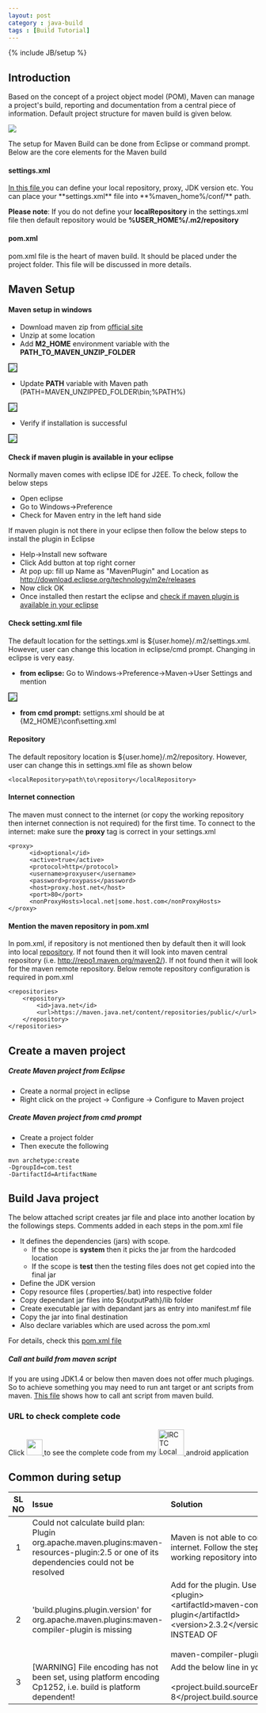 ```yaml
---
layout: post
category : java-build
tags : [Build Tutorial]
---
```

{% include JB/setup %}

## Introduction
Based on the concept of a project object model (POM), Maven can manage a project's build, reporting and documentation from a central piece of information.
Default project structure for maven build is given below.

<img src="{{ ASSET_PATH }}/../../images/maven/defaultProjectStructure.png">

The setup for Maven Build can be done from Eclipse or command prompt. Below are the core elements for the Maven build

#### settings.xml

<a href="https://github.com/ashismo/repositoryForMyBlog/blob/master/maven/settings.xml" target="_blank">
	In this file
</a> you can define your local repository, proxy, JDK version etc. You can place your **settings.xml** file into **%maven_home%/conf/** path.

**Please note**: If you do not define your **localRepository** in the settings.xml file then default repository would be **%USER_HOME%/.m2/repository**

#### pom.xml

pom.xml file is the heart of maven build. It should be placed under the project folder. This file will be discussed in more details.


## Maven Setup

#### Maven setup in windows


 - Download maven zip from [official site](https://maven.apache.org/download.cgi)
 - Unzip at some location
 - Add **M2_HOME** environment variable with the **PATH_TO_MAVEN_UNZIP_FOLDER**
   
<img src="https://cloud.githubusercontent.com/assets/11231867/7584788/938ad70e-f8bd-11e4-8d68-dc977b69b14f.png" style="border:1px solid black;"/>

 - Update **PATH** variable with Maven path (PATH=MAVEN_UNZIPPED_FOLDER\bin;%PATH%)

<img src="https://cloud.githubusercontent.com/assets/11231867/7584836/09f5978a-f8be-11e4-9ca3-869c1f1c00f2.png" style="border:1px solid black;"/>

- Verify if installation is successful

<img src="https://cloud.githubusercontent.com/assets/11231867/7584878/6694e234-f8be-11e4-866f-40b9062c3fcb.png" style="border:1px solid black;"/>

#### Check if maven plugin is available in your eclipse

Normally maven comes with eclipse IDE for J2EE. To check, follow the below steps


 * Open eclipse
 * Go to Windows->Preference
 * Check for Maven entry in the left hand side

If maven plugin is not there in your eclipse then follow the below steps to install the plugin in Eclipse 


 * Help->Install new software
 * Click Add button at top right corner
 * At pop up: fill up Name as "MavenPlugin" and Location as http://download.eclipse.org/technology/m2e/releases
 * Now click OK
 * Once installed then restart the eclipse and [check if maven plugin is available in your eclipse](#check-if-maven-plugin-is-available-in-your-eclipse)


#### Check setting.xml file 

The default location for the settings.xml is ${user.home}/.m2/settings.xml. However, user can change this location in eclipse/cmd prompt. Changing in eclipse is very easy.


- **from eclipse:** Go to Windows->Preference->Maven->User Settings and mention <path to settings.xml>

<img src="https://cloud.githubusercontent.com/assets/11231867/7585042/c48ce5f2-f8bf-11e4-9627-22bfe65a41e5.png" style="border:1px solid black;"/>

- **from cmd prompt:** settigns.xml should be at {M2_HOME}\conf\setting.xml

#### Repository

The default repository location is ${user.home}/.m2/repository. However, user can change this in settings.xml file as shown below

```
<localRepository>path\to\repository</localRepository>
```

#### Internet connection

The maven must connect to the internet (or copy the working repository then internet connection is not required) for the first time.  To connect to the internet: make sure the **proxy** tag is correct in your settings.xml 

```
<proxy>
      <id>optional</id>
      <active>true</active>
      <protocol>http</protocol>
      <username>proxyuser</username>
      <password>proxypass</password>
      <host>proxy.host.net</host>
      <port>80</port>
      <nonProxyHosts>local.net|some.host.com</nonProxyHosts>
</proxy>
```

#### Mention the maven repository in pom.xml

In pom.xml, if repository is not mentioned then by default then it will look into local [repository](#repository). 
	If not found then it will look into maven central repository (i.e. http://repo1.maven.org/maven2/). If not found then it will look for the maven remote repository. Below remote repository configuration is required in pom.xml

````
<repositories>
	<repository>
	    <id>java.net</id>
	    <url>https://maven.java.net/content/repositories/public/</url>
	</repository>
</repositories>
````

## Create a maven project

##### Create Maven project from Eclipse


 * Create a normal project in eclipse
 * Right click on the project -> Configure -> Configure to Maven project
 
##### Create Maven project from cmd prompt


* Create a project folder
* Then execute the following

```
mvn archetype:create 
-DgroupId=com.test 
-DartifactId=ArtifactName
```

## Build Java project

The below attached script creates jar file and place into another location by the followings steps. Comments added in each steps in the pom.xml file


 - It defines the dependencies (jars) with scope. 
    - If the scope is **system** then it picks the jar from the hardcoded location
    - If the scope is **test** then the testing files does not get copied into the final jar
 - Define the JDK version
 - Copy resource files (.properties/.bat) into respective folder
 - Copy dependant jar files into ${outputPath}/lib folder
 - Create executable jar with depandant jars as entry into manifest.mf file
 - Copy the jar into final destination
 - Also declare variables which are used across the pom.xml

For details, check this <a href="https://github.com/ashismo/repositoryForMyBlog/blob/master/maven/pom.xml" target="_blank">pom.xml file</a>


##### Call ant build from maven script

If you are using JDK1.4 or below then maven does not offer much plugings. So to achieve something you may need to run ant target or ant scripts from maven. <a href="https://github.com/ashismo/repositoryForMyBlog/blob/master/maven/pom_call_ant_script.xml" target="_blank">This file</a> shows how to call ant script from maven build.


### URL to check complete code

Click <a href="https://github.com/ashismo/LocalTrainInfo/blob/master/app/src/main/java/com/app/ashish/localtraininfo/activity/StationNamesSplashScreenActivity.java" target="_blank">
<img src="{{ ASSET_PATH }}/../../images/github.jpg" height="32" width="32">
</a> to see the complete code from my <a href="https://github.com/ashismo/LocalTrainInfo/" target="_blank">
<img src="{{ ASSET_PATH }}/../../images/localtrain.jpg" height="52" width="52" alt="IRCTC Local Train Live Status">
</a> android application

## Common during setup

SL NO | Issue | Solution
:---:|:---|:---
1 | Could not calculate build plan: Plugin org.apache.maven.plugins:maven-resources-plugin:2.5 or one of its dependencies could not be resolved |Maven is not able to connect to the internet. Follow the step 5 or copy working repository into your system
2 | 'build.plugins.plugin.version' for org.apache.maven.plugins:maven-compiler-plugin is missing | Add <version> for the plugin. Use <br/> &lt;plugin&gt;<br/>&lt;artifactId&gt;maven-compiler-plugin&lt;/artifactId&gt;<br/>&lt;version&gt;2.3.2&lt;/version&gt;<br/>INSTEAD OF<br/><plugin><br/><artifactId>maven-compiler-plugin</artifactId>
3 | [WARNING] File encoding has not been set, using platform encoding Cp1252, i.e. build is platform dependent! | Add the below line in your pom.xml<br/><properties><br/><project.build.sourceEncoding>UTF-8</project.build.sourceEncoding><br/></properties>


